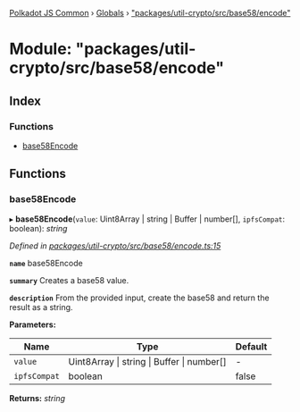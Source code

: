 [Polkadot JS Common](../README.md) › [Globals](../globals.md) › ["packages/util-crypto/src/base58/encode"](_packages_util_crypto_src_base58_encode_.md)

# Module: "packages/util-crypto/src/base58/encode"

## Index

### Functions

* [base58Encode](_packages_util_crypto_src_base58_encode_.md#base58encode)

## Functions

###  base58Encode

▸ **base58Encode**(`value`: Uint8Array | string | Buffer | number[], `ipfsCompat`: boolean): *string*

*Defined in [packages/util-crypto/src/base58/encode.ts:15](https://github.com/polkadot-js/common/blob/f5acd602/packages/util-crypto/src/base58/encode.ts#L15)*

**`name`** base58Encode

**`summary`** Creates a base58 value.

**`description`** 
From the provided input, create the base58 and return the result as a string.

**Parameters:**

Name | Type | Default |
------ | ------ | ------ |
`value` | Uint8Array &#124; string &#124; Buffer &#124; number[] | - |
`ipfsCompat` | boolean | false |

**Returns:** *string*
